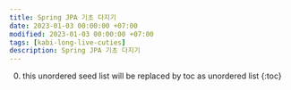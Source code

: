 ```yaml
---
title: Spring JPA 기초 다지기
date: 2023-01-03 00:00:00 +07:00
modified: 2023-01-03 00:00:00 +07:00
tags: [kabi-long-live-cuties]
description: Spring JPA 기초 다지기
---
```

0. this unordered seed list will be replaced by toc as unordered list
{:toc}

